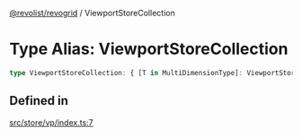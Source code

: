 [@revolist/revogrid](README.md) / ViewportStoreCollection

# Type Alias: ViewportStoreCollection

```ts
type ViewportStoreCollection: { [T in MultiDimensionType]: ViewportStore };
```

## Defined in

[src/store/vp/index.ts:7](https://github.com/revolist/revogrid/blob/5e3002471d0c6a5af7f60949f39b6639df457ad1/src/store/vp/index.ts#L7)
